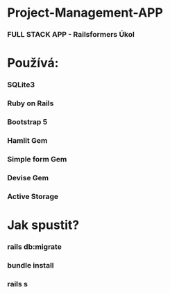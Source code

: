 # Project-Management-APP
### FULL STACK APP - Railsformers Úkol


# Používá:
### SQLite3
### Ruby on Rails
### Bootstrap 5
### Hamlit Gem
### Simple form Gem
### Devise Gem
### Active Storage

# Jak spustit?
### rails db:migrate
### bundle install
### rails s
